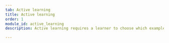 ```yaml
---
tab: Active learning
title: Active learning
order: 1
module_id: active_learning
description: Active learning requires a learner to choose which examples to label given what it knows and a source of unlabeled examples. Active learning is used to minimize the cost of labeling datasets.

---
```

